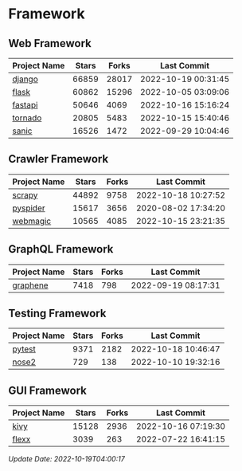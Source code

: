 # Framework

## Web Framework
| Project Name | Stars | Forks | Last Commit |
| ------------ | ----- | ----- | ----------- |
| [django](https://github.com/django/django) | 66859 | 28017 | 2022-10-19 00:31:45 |
| [flask](https://github.com/pallets/flask) | 60862 | 15296 | 2022-10-05 03:09:06 |
| [fastapi](https://github.com/tiangolo/fastapi) | 50646 | 4069 | 2022-10-16 15:16:24 |
| [tornado](https://github.com/tornadoweb/tornado) | 20805 | 5483 | 2022-10-15 15:40:46 |
| [sanic](https://github.com/sanic-org/sanic) | 16526 | 1472 | 2022-09-29 10:04:46 |

## Crawler Framework
| Project Name | Stars | Forks | Last Commit |
| ------------ | ----- | ----- | ----------- |
| [scrapy](https://github.com/scrapy/scrapy) | 44892 | 9758 | 2022-10-18 10:27:52 |
| [pyspider](https://github.com/binux/pyspider) | 15617 | 3656 | 2020-08-02 17:34:20 |
| [webmagic](https://github.com/code4craft/webmagic) | 10565 | 4085 | 2022-10-15 23:21:35 |

## GraphQL Framework
| Project Name | Stars | Forks | Last Commit |
| ------------ | ----- | ----- | ----------- |
| [graphene](https://github.com/graphql-python/graphene) | 7418 | 798 | 2022-09-19 08:17:31 |

## Testing Framework
| Project Name | Stars | Forks | Last Commit |
| ------------ | ----- | ----- | ----------- |
| [pytest](https://github.com/pytest-dev/pytest) | 9371 | 2182 | 2022-10-18 10:46:47 |
| [nose2](https://github.com/nose-devs/nose2) | 729 | 138 | 2022-10-10 19:32:16 |

## GUI Framework
| Project Name | Stars | Forks | Last Commit |
| ------------ | ----- | ----- | ----------- |
| [kivy](https://github.com/kivy/kivy) | 15128 | 2936 | 2022-10-16 07:19:30 |
| [flexx](https://github.com/flexxui/flexx) | 3039 | 263 | 2022-07-22 16:41:15 |

*Update Date: 2022-10-19T04:00:17*